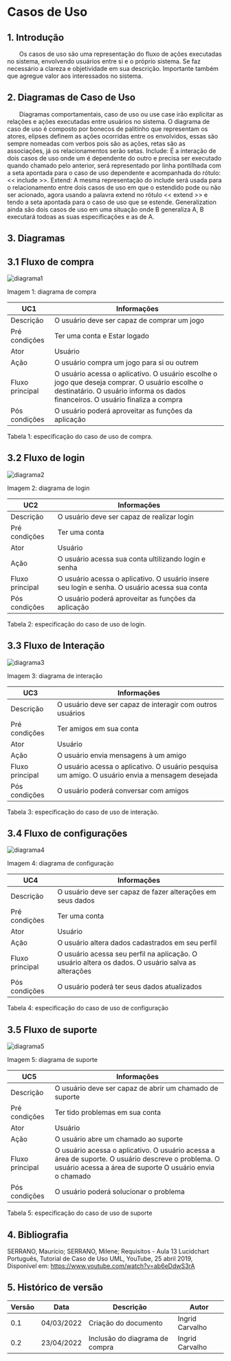 # __Casos de Uso__

## 1. Introdução

&emsp;&emsp;Os casos de uso são uma representação do fluxo de ações executadas no sistema, envolvendo usuários entre si e o próprio sistema. Se faz necessário a clareza e objetividade em sua descrição. Importante também que agregue valor aos interessados no sistema.

## 2. Diagramas de Caso de Uso
&emsp;&emsp;Diagramas comportamentais, caso de uso ou use case irão explicitar as relações e ações executadas entre usuários no sistema. O diagrama de caso de uso é composto por bonecos de palitinho que representam os atores, elipses definem as ações ocorridas entre os envolvidos, essas são sempre nomeadas com verbos pois são as ações, retas são as associações, já os relacionamentos serão setas. Include: É a interação de dois casos de uso onde um é dependente do outro e precisa ser executado quando chamado pelo anterior, será representado por linha pontilhada com a seta apontada para o caso de uso dependente e acompanhada do rótulo: << include >>. Extend: A mesma representação do include será usada para o relacionamento entre dois casos de uso em que o estendido pode ou não ser acionado, agora usando a palavra extend no rótulo << extend >> e tendo a seta apontada para o caso de uso que se estende. Generalization ainda são dois casos de uso em uma situação onde B generaliza A, B executará todoas as suas especificações e as de A. 

## 3. Diagramas

## 3.1 Fluxo de compra
![diagrama1](../assets/modelagem/diagrama_compra.jpg) 
<figcaption>Imagem 1: diagrama de compra</figcaption>

| UC1                   | Informações                                                                                    |
|-----------------------|------------------------------------------------------------------------------------------------|
| Descrição             | O usuário deve ser capaz de comprar um jogo                                                     |
| Pré condições         | Ter uma conta e Estar logado                                                   |
| Ator                  | Usuário                                                                                        |
| Ação                  | O usuário compra um jogo para si ou outrem                                          |
| Fluxo principal       | O usuário acessa o aplicativo.  O usuário escolhe o jogo que deseja comprar.    O usuário escolhe o destinatário.  O usuário informa os dados financeiros. O usuário finaliza a compra |
| Pós condições         | O usuário poderá aproveitar as funções da aplicação                                            |

<figcaption>Tabela 1: especificação do caso de uso de compra.</figcaption>

## 3.2 Fluxo de login
![diagrama2](../assets/modelagem/diagrama_login.jpg) 
<figcaption>Imagem 2: diagrama de login</figcaption>

| UC2                   | Informações                                                                                    |
|-----------------------|------------------------------------------------------------------------------------------------|
| Descrição             | O usuário deve ser capaz de realizar login                                                     |
| Pré condições         | Ter uma conta                                                                                  |
| Ator                  | Usuário                                                                                        |
| Ação                  | O usuário acessa sua conta ultilizando login e senha                                           |
| Fluxo principal       | O usuário acessa o aplicativo.  O usuário insere seu login e senha.   O usuário acessa sua conta |
| Pós condições         | O usuário poderá aproveitar as funções da aplicação                                            |

<figcaption>Tabela 2: especificação do caso de uso de login.</figcaption>

## 3.3 Fluxo de Interação
![diagrama3](../assets/modelagem/diagrama_interacoes.jpg) 
<figcaption>Imagem 3: diagrama de interação</figcaption>

| UC3                   | Informações                                                                                     |
|-----------------------|-------------------------------------------------------------------------------------------------|
| Descrição             |  O usuário deve ser capaz de interagir com outros usuários           |                          
| Pré condições         |  Ter amigos em sua conta          |
| Ator                  |  Usuário         |
| Ação                  |  O usuário envia mensagens à um amigo        |
| Fluxo principal       |  O usuário acessa o aplicativo.  O usuário pesquisa um amigo.   O usuário envia a mensagem desejada         |
| Pós condições         |  O usuário poderá conversar com amigos           |

<figcaption>Tabela 3: especificação do caso de uso de interação.</figcaption>

## 3.4 Fluxo de configurações
![diagrama4](../assets/modelagem/diagrama_configuracoes.jpeg)
<figcaption>Imagem 4: diagrama de configuração</figcaption> 

| UC4                   | Informações                                                 |
|-----------------------|-------------------------------------------------------------|
| Descrição             |  O usuário deve ser capaz de fazer alterações em seus dados |
| Pré condições         |  Ter uma conta                                             |
| Ator                  |  Usuário         |
| Ação                  |  O usuário altera dados cadastrados em seu perfil       |
| Fluxo principal       |  O usuário acessa seu perfil na aplicação.    O usuário altera os dados.   O usuário salva as alterações         |
| Pós condições         |  O usuário poderá ter seus dados atualizados           |

<figcaption>Tabela 4: especificação do caso de uso de configuração</figcaption>

## 3.5 Fluxo de suporte
![diagrama5](../assets/modelagem/diagrama_suporte.jpeg) 
<figcaption>Imagem 5: diagrama de suporte</figcaption>

| UC5                   | Informações |
|-----------------------|-------------------------------------------------------------|
| Descrição             |  O usuário deve ser capaz de abrir um chamado de suporte          |
| Pré condições         |  Ter tido problemas em sua conta         |
| Ator                  |  Usuário         |
| Ação                  |  O usuário abre um chamado ao suporte       |
| Fluxo principal       |  O usuário acessa o aplicativo.    O usuário acessa a área de suporte.   O usuário descreve o problema.    O usuário acessa a área de suporte   O usuário envia o chamado       |
| Pós condições         |  O usuário poderá solucionar o problema           |

<figcaption>Tabela 5: especificação do caso de uso de suporte</figcaption>

## 4. Bibliografia

SERRANO, Maurício; SERRANO, Milene; Requisitos - Aula 13
Lucidchart Português, Tutorial de Caso de Uso UML, YouTube, 25 abril 2019, Disponível em: https://www.youtube.com/watch?v=ab6eDdwS3rA

## 5. Histórico de versão

| Versão | Data       | Descrição                                           | Autor           |
| ------ | ---------- | --------------------------------------------------- | ------------    |
| 0.1    | 04/03/2022 | Criação do documento                                | Ingrid Carvalho |
| 0.2    | 23/04/2022 | Inclusão do diagrama de compra                      | Ingrid Carvalho |